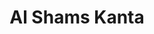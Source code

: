 ---
title: "Al Shams Kanta"
url: /karachi/al-shams-kanta-r4pj-vfm-sector-24-korangi/
shop: Autowerkstatt
---